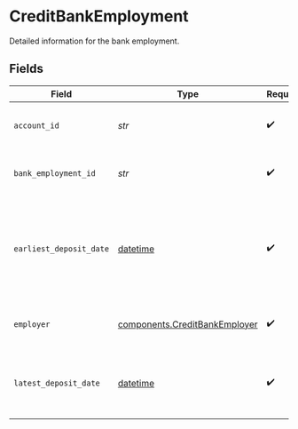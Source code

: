 # CreditBankEmployment

Detailed information for the bank employment.


## Fields

| Field                                                                                             | Type                                                                                              | Required                                                                                          | Description                                                                                       |
| ------------------------------------------------------------------------------------------------- | ------------------------------------------------------------------------------------------------- | ------------------------------------------------------------------------------------------------- | ------------------------------------------------------------------------------------------------- |
| `account_id`                                                                                      | *str*                                                                                             | :heavy_check_mark:                                                                                | Plaid's unique identifier for the account.                                                        |
| `bank_employment_id`                                                                              | *str*                                                                                             | :heavy_check_mark:                                                                                | A unique identifier for the bank employment.                                                      |
| `earliest_deposit_date`                                                                           | [datetime](https://docs.python.org/3/library/datetime.html#datetime-objects)                      | :heavy_check_mark:                                                                                | The date of the earliest deposit from this employer from within the period of the days requested. |
| `employer`                                                                                        | [components.CreditBankEmployer](../../models/components/creditbankemployer.md)                    | :heavy_check_mark:                                                                                | Object containing employer data.                                                                  |
| `latest_deposit_date`                                                                             | [datetime](https://docs.python.org/3/library/datetime.html#datetime-objects)                      | :heavy_check_mark:                                                                                | The date of the most recent deposit from this employer.                                           |